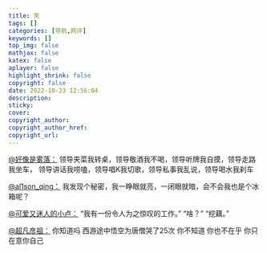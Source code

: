 ```yaml
---
title: 笑
tags: []
categories: [导航,网评]
keywords: []
top_img: false
mathjax: false
katex: false
aplayer: false
highlight_shrink: false
copyright: false
date: 2022-10-23 12:56:04
description:
sticky:
cover:
copyright_author:
copyright_author_href:
copyright_url:
---
```


[@好像是雾落：](https://music.163.com/#/song?id=1398713190)
领导夹菜我转桌，领导敬酒我不喝，领导听牌我自摸，领导走路我坐车，
领导讲话我唠嗑，领导唱K我切歌，领导私事我乱说，领导喝水我刹车

[@al1son_qing：](https://music.163.com/#/song?id=1398713190)
我发现个秘密，我一睁眼就亮，一闭眼就暗，会不会我也是个冰箱呢？

[@可爱又迷人的小卢：](https://music.163.com/#/song?id=1398713190)
“我有一份令人为之惊叹的工作。” 
“啥？” 
“挖藕。”

[@超凡彦祖：](https://music.163.com/#/song?id=1373172794)
你知道吗 西游途中悟空为唐僧哭了25次 你不知道 你也不在乎 你只在意你自己
